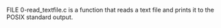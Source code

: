 FILE 0-read_textfile.c is a function that reads a text file and prints it to the POSIX standard output.
